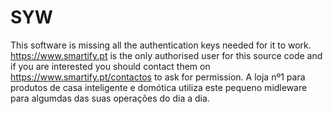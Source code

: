 # SYW
This software is missing all the authentication keys needed for it to work. https://www.smartify.pt is the only authorised user for this source code and if you are interested you should contact them on https://www.smartify.pt/contactos to ask for permission.
A loja nº1 para produtos de casa inteligente e domótica utiliza este pequeno midleware para algumdas das suas operações do dia a dia.
